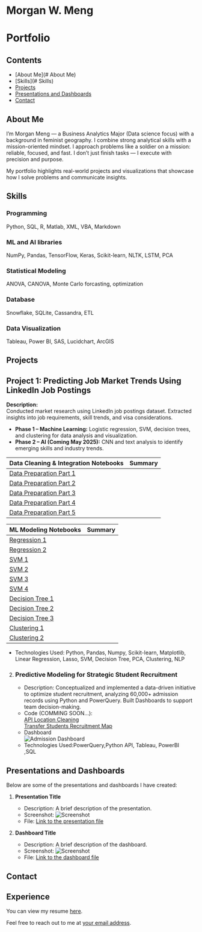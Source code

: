 # Morgan W. Meng
#  Portfolio

## Contents

- [About Me](# About Me)
- [Skills](# Skills)
- [Projects](#projects)
- [Presentations and Dashboards](#presentations-and-dashboards)
- [Contact](#contact)

## About Me
I’m Morgan Meng — a Business Analytics Major (Data science focus) with a background in feminist geography. I combine strong analytical skills with a mission-oriented mindset. I approach problems like a soldier on a mission: reliable, focused, and fast. I don’t just finish tasks — I execute with precision and purpose.

My portfolio highlights real-world projects and visualizations that showcase how I solve problems and communicate insights.


## Skills

### Programming
Python, SQL, R, Matlab, XML, VBA, Markdown

### ML and AI libraries
NumPy, Pandas, TensorFlow, Keras, Scikit-learn, NLTK, LSTM, PCA

### Statistical Modeling
ANOVA, CANOVA, Monte Carlo forcasting, optimization

### Database 
Snowflake, SQLite, Cassandra, ETL

### Data Visualization
Tableau, Power BI, SAS, Lucidchart, ArcGIS

## Projects

## Project 1: Predicting Job Market Trends Using LinkedIn Job Postings
**Description:**  
   Conducted market research using LinkedIn job postings dataset. Extracted insights into job requirements, skill trends, and visa considerations.  
   - **Phase 1 – Machine Learning:** Logistic regression, SVM, decision trees, and clustering for data analysis and visualization.  
   - **Phase 2 – AI (Coming May 2025):** CNN and text analysis to identify emerging skills and industry trends.  

| Data Cleaning & Integration Notebooks|Summary                                                              |
| ----------------- | ------------------------------------------------------------------ |
| [Data Preparation Part 1](python_code/1-ML_final_project_data_cleaning_PART_1.ipynb) | |
| [Data Preparation Part 2](python_code/1-ML_final_project_data_cleaning_PART_2.ipynb)|  |
| [Data Preparation Part 3](python_code/1-ML_final_project_data_cleaning_PART_3_NLP.ipynb)|  |
| [Data Preparation Part 4](python_code/1-ML_final_project_data_cleaning_PART_4.ipynb)|  |
| [Data Preparation Part 5](python_code/1-ML_final_project_data_cleaning_PART_5.ipynb)|  |

| ML Modeling Notebooks | Summary                                                              |
| ----------------- | ------------------------------------------------------------------ |
| [Regression 1](python_code/2-LR_MODEL_1.ipynb) | |
| [Regression 2](python_code/2-LR_MODEL_2_&DT_MODEL_3.ipynb)|  |
| [SVM 1](python_code/3-SVM_MODEL_1&_MODEL_2__PCA.ipynb)|  |
| [SVM 2](python_code/3-SVM_MODEL_1&_MODEL_2__PCA.ipynb)|  |
| [SVM 3](python_code3-SVM_MODEL_3_Top__5_Predictors.ipynb)|  |
| [SVM 4](python_code3-SVM_MODEL_4.ipynb)|  |
| [Decision Tree 1](python_code/4-DT_MODEL_1.ipynb)|  |
| [Decision Tree 2](python_code/4-DT_MODEL_2.ipynb)|  |
| [Decision Tree 3](python_code/2-LR_MODEL_2_&DT_MODEL_3.ipynb)|  |
| [Clustering 1](python_code/5-Clustering_MODEL_2.ipynb.ipynb)|  |
| [Clustering 2](python_code/4-DT_MODEL_2.ipynb)|  |
    
   - Technologies Used: Python, Pandas, Numpy, Scikit-learn, Matplotlib, Linear Regression, Lasso, SVM, Decision Tree, PCA, Clustering, NLP

2. ###  Predictive Modeling for Strategic Student Recruitment                                      
   - Description: Conceptualized and implemented a data-driven initiative to optimize student recruitment, analyzing 60,000+ admission records using Python and PowerQuery. Built Dashboards to support team decision-making.<br>
   - Code (COMMING SOON...):<br>
	[API Location Cleaning](code/Tranfers_address.ipynb)<br>
	[Transfer Students Recruitment Map](code/UST_Transfer_Project_1.ipynb)<br>
   - Dashboard<br>
	![Admission Dashboard]()<br>
   - Technologies Used:PowerQuery,Python API, Tableau, PowerBI <br>,SQL

## Presentations and Dashboards

Below are some of the presentations and dashboards I have created:

1. **Presentation Title**
   - Description: A brief description of the presentation.
   - Screenshot: ![Screenshot](path/to/screenshot.png)
   - File: [Link to the presentation file](path/to/presentation/file)

2. **Dashboard Title**
   - Description: A brief description of the dashboard.
   - Screenshot: ![Screenshot](path/to/screenshot.png)
   - File: [Link to the dashboard file](path/to/dashboard/file)

## Contact
## Experience

You can view my resume [here](activities/Universal_Resume.pdf).

Feel free to reach out to me at [your email address](mailto:your-email@example.com).
